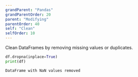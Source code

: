 ```yaml
---
grandParent: "Pandas"
grandParentOrder: 20
parent: "Modifying"
parentOrder: 40
self: "Clean"
selfOrder: 10
---
```


Clean DataFrames by removing missing values or duplicates.

```python
df.dropna(inplace=True)
print(df)
```
```output
DataFrame with NaN values removed
```
